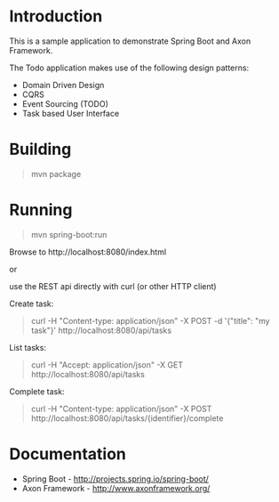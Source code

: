 Introduction
============
This is a sample application to demonstrate Spring Boot and Axon Framework.

The Todo application makes use of the following design patterns:
- Domain Driven Design
- CQRS
- Event Sourcing (TODO)
- Task based User Interface

Building
========
> mvn package

Running
=======
> mvn spring-boot:run

Browse to http://localhost:8080/index.html

or 

use the REST api directly with curl (or other HTTP client)

Create task:
> curl -H "Content-type: application/json" -X POST -d '{"title": "my task"}' http://localhost:8080/api/tasks

List tasks:
> curl -H "Accept: application/json" -X GET http://localhost:8080/api/tasks

Complete task:
> curl -H "Content-type: application/json" -X POST http://localhost:8080/api/tasks/{identifier}/complete

Documentation
=============
* Spring Boot - http://projects.spring.io/spring-boot/
* Axon Framework - http://www.axonframework.org/